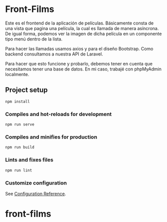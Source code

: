 # Front-Films

Este es el frontend de la aplicación de películas. Básicamente consta de una vista que pagina una película, la cual es llamada de manera asíncrona. De igual forma, podemos ver la imagen de dicha película en un componente tipo menú dentro de la lista.

Para hacer las llamadas usamos axios y para el diseño Bootstrap. Como backend consultamos a nuestra API de Laravel.

Para hacer que esto funcione y probarlo, debemos tener en cuenta que necesitamos tener una base de datos. En mi caso, trabajé con phpMyAdmin localmente.


## Project setup
```
npm install
```

### Compiles and hot-reloads for development
```
npm run serve
```

### Compiles and minifies for production
```
npm run build
```

### Lints and fixes files
```
npm run lint
```

### Customize configuration
See [Configuration Reference](https://cli.vuejs.org/config/).
# front-films
